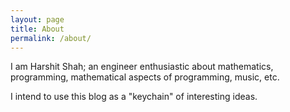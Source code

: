 ```yaml
---
layout: page
title: About
permalink: /about/
---
```


I am Harshit Shah; an engineer enthusiastic about mathematics, programming, mathematical aspects of programming, music, etc.

I intend to use this blog as a "keychain" of interesting ideas.
